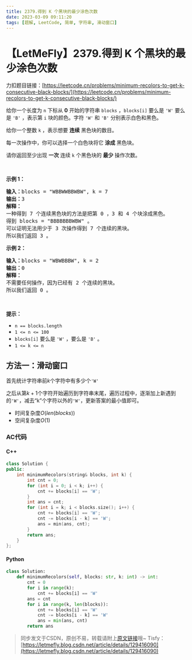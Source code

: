 ```yaml
---
title: 2379.得到 K 个黑块的最少涂色次数
date: 2023-03-09 09:11:20
tags: [题解, LeetCode, 简单, 字符串, 滑动窗口]
---
```


# 【LetMeFly】2379.得到 K 个黑块的最少涂色次数

力扣题目链接：[https://leetcode.cn/problems/minimum-recolors-to-get-k-consecutive-black-blocks/](https://leetcode.cn/problems/minimum-recolors-to-get-k-consecutive-black-blocks/)

<p>给你一个长度为 <code>n</code>&nbsp;下标从 <strong>0</strong>&nbsp;开始的字符串&nbsp;<code>blocks</code>&nbsp;，<code>blocks[i]</code>&nbsp;要么是&nbsp;<code>'W'</code>&nbsp;要么是&nbsp;<code>'B'</code>&nbsp;，表示第&nbsp;<code>i</code>&nbsp;块的颜色。字符&nbsp;<code>'W'</code> 和&nbsp;<code>'B'</code>&nbsp;分别表示白色和黑色。</p>

<p>给你一个整数&nbsp;<code>k</code>&nbsp;，表示想要&nbsp;<strong>连续</strong>&nbsp;黑色块的数目。</p>

<p>每一次操作中，你可以选择一个白色块将它 <strong>涂成</strong>&nbsp;黑色块。</p>

<p>请你返回至少出现 <strong>一次</strong>&nbsp;连续 <code>k</code>&nbsp;个黑色块的 <strong>最少</strong>&nbsp;操作次数。</p>

<p>&nbsp;</p>

<p><strong>示例 1：</strong></p>

<pre>
<b>输入：</b>blocks = "WBBWWBBWBW", k = 7
<b>输出：</b>3
<strong>解释：</strong>
一种得到 7 个连续黑色块的方法是把第 0 ，3 和 4 个块涂成黑色。
得到 blocks = "BBBBBBBWBW" 。
可以证明无法用少于 3 次操作得到 7 个连续的黑块。
所以我们返回 3 。
</pre>

<p><strong>示例 2：</strong></p>

<pre>
<b>输入：</b>blocks = "WBWBBBW", k = 2
<b>输出：</b>0
<strong>解释：</strong>
不需要任何操作，因为已经有 2 个连续的黑块。
所以我们返回 0 。
</pre>

<p>&nbsp;</p>

<p><b>提示：</b></p>

<ul>
	<li><code>n == blocks.length</code></li>
	<li><code>1 &lt;= n &lt;= 100</code></li>
	<li><code>blocks[i]</code>&nbsp;要么是&nbsp;<code>'W'</code>&nbsp;，要么是&nbsp;<code>'B'</code> 。</li>
	<li><code>1 &lt;= k &lt;= n</code></li>
</ul>


    
## 方法一：滑动窗口

首先统计字符串前$k$个字符中有多少个```'W'```

之后从第$k + 1$个字符开始遍历到字符串末尾，遍历过程中，逐渐加上新遇到的```'W'```，减去“k”个字符以外的```'W'```，更新答案的最小值即可。

+ 时间复杂度$O(len(blocks))$
+ 空间复杂度$O(1)$

### AC代码

#### C++

```cpp
class Solution {
public:
    int minimumRecolors(string& blocks, int k) {
        int cnt = 0;
        for (int i = 0; i < k; i++) {
            cnt += blocks[i] == 'W';
        }
        int ans = cnt;
        for (int i = k; i < blocks.size(); i++) {
            cnt += blocks[i] == 'W';
            cnt -= blocks[i - k] == 'W';
            ans = min(ans, cnt);
        }
        return ans;
    }
};
```

#### Python

```python
class Solution:
    def minimumRecolors(self, blocks: str, k: int) -> int:
        cnt = 0
        for i in range(k):
            cnt += blocks[i] == 'W'
        ans = cnt
        for i in range(k, len(blocks)):
            cnt += blocks[i] == 'W'
            cnt -= blocks[i - k] == 'W'
            ans = min(ans, cnt)
        return ans
```

> 同步发文于CSDN，原创不易，转载请附上[原文链接](https://leetcode.letmefly.xyz/2023/03/09/LeetCode%202379.%E5%BE%97%E5%88%B0K%E4%B8%AA%E9%BB%91%E5%9D%97%E7%9A%84%E6%9C%80%E5%B0%91%E6%B6%82%E8%89%B2%E6%AC%A1%E6%95%B0/)哦~
> Tisfy：[https://letmefly.blog.csdn.net/article/details/129416090](https://letmefly.blog.csdn.net/article/details/129416090)
